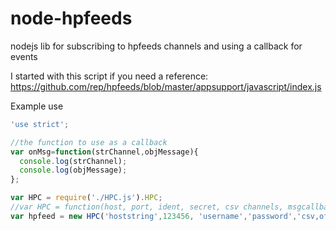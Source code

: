 # node-hpfeeds
nodejs lib for subscribing to hpfeeds channels and using a callback for events

I started with this script if you need a reference: https://github.com/rep/hpfeeds/blob/master/appsupport/javascript/index.js

Example use
```javascript
'use strict';

//the function to use as a callback
var onMsg=function(strChannel,objMessage){
  console.log(strChannel);
  console.log(objMessage);
};

var HPC = require('./HPC.js').HPC;
//var HPC = function(host, port, ident, secret, csv channels, msgcallback) {
var hpfeed = new HPC('hoststring',123456, 'username','password','csv,of,channels',onMsg);

```
